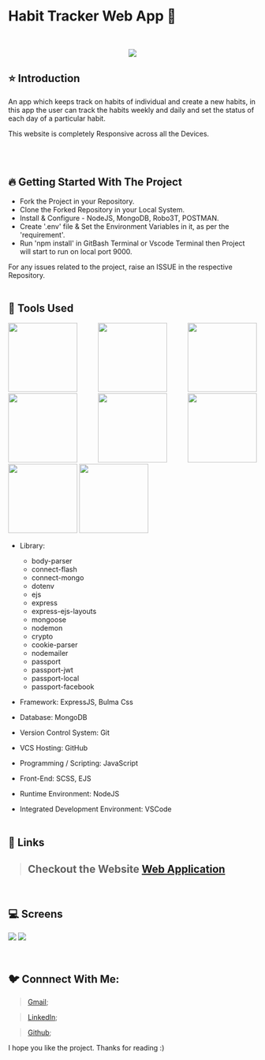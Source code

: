 # Habit Tracker Web App 🚀

<br/>
<p align="center">
<img src="https://gitlab.com/saurabh-dixit1/facebook-social-media/-/raw/main/image_2023-04-04_091712137.png">
</p>

## ⭐️ Introduction

An app which keeps track on habits of individual and create a new habits, in this app the user can track the habits weekly and daily and set the status of each day
of a particular habit.

This website is completely Responsive across all the Devices.

   <br/>
   <br/>

## 🔥 Getting Started With The Project

-  Fork the Project in your Repository.
-  Clone the Forked Repository in your Local System.
-  Install & Configure - NodeJS, MongoDB, Robo3T, POSTMAN.
-  Create '.env' file & Set the Environment Variables in it, as per the 'requirement'.
-  Run 'npm install' in GitBash Terminal or Vscode Terminal then Project will start to run on local port 9000.


For any issues related to the project, raise an ISSUE in the respective Repository.
<br/>
<br/>

## 🔨 Tools Used

<p align="justify">
<img height="140" width="140" src="https://www.w3.org/html/logo/downloads/HTML5_Logo_256.png">
<img height="140" width="140" src="https://logodix.com/logo/470309.png">
<img height="140" width="140" src="https://upload.wikimedia.org/wikipedia/commons/6/6a/JavaScript-logo.png">
<img height="140" width="140" src="https://upload.wikimedia.org/wikipedia/commons/b/b2/Bootstrap_logo.svg">
<img height="140" width="140" src="https://encrypted-tbn0.gstatic.com/images?q=tbn:ANd9GcQv2l-4Y-ZVZm77rzV9CRJxmgNPpy36zgePIA&usqp=CAU">
<img height="140" width="140" src="https://encrypted-tbn0.gstatic.com/images?q=tbn:ANd9GcSMX7p-_Zo1LqsEfO1v3B6Zw0Jgvhk4vo1fKA&usqp=CAU">
<img height="140" width="140" src="https://encrypted-tbn0.gstatic.com/images?q=tbn:ANd9GcRASBParCnQhsRkKZ8opkkRjtk9XJ-MHdy0jA&usqp=CAU">
<img height="140" width="140" src="https://code.visualstudio.com/assets/apple-touch-icon.png">
</p>

-  Library:
   -  body-parser
   -  connect-flash
   -  connect-mongo
   -  dotenv
   -  ejs
   -  express
   -  express-ejs-layouts
   -  mongoose
   -  nodemon
   -  crypto
   -  cookie-parser
   -  nodemailer
   -  passport
   -  passport-jwt
   -  passport-local
   -  passport-facebook

-  Framework: ExpressJS, Bulma Css
-  Database: MongoDB
-  Version Control System: Git
-  VCS Hosting: GitHub
-  Programming / Scripting: JavaScript
-  Front-End: SCSS, EJS
-  Runtime Environment: NodeJS
-  Integrated Development Environment: VSCode
   <br/>
   <br/>

## 🔗 Links

> ## Checkout the Website [Web Application](https://habit-tracker-app-937s.onrender.com)


<br/>

## 💻 Screens

<p align="justify">
<img src="https://gitlab.com/saurabh-dixit1/facebook-social-media/-/raw/main/image_2023-04-04_091844523.png">
<img src="https://gitlab.com/saurabh-dixit1/facebook-social-media/-/raw/main/image_2023-04-04_091935647.png">
</p>
<br/>

## 🐦 Connnect With Me:

> [Gmail](mailto:smartds2550@gmail.com);

> [LinkedIn](https://www.linkedin.com/in/saurabhdixit93/);

> [Github](https://github.com/saurabhdixit93);

I hope you like the project. Thanks for reading :)

